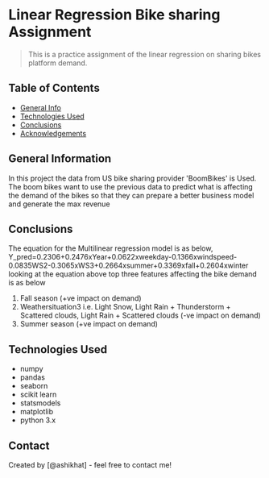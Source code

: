 # Linear Regression Bike sharing Assignment
> This is a practice assignment of the linear regression on sharing bikes platform demand.


## Table of Contents
* [General Info](#general-information)
* [Technologies Used](#technologies-used)
* [Conclusions](#conclusions)
* [Acknowledgements](#acknowledgements)

<!-- You can include any other section that is pertinent to your problem -->

## General Information
In this project the data from US bike sharing provider 'BoomBikes' is Used. The boom bikes want to use the previous data to predict what is affecting the demand of the bikes so that they can prepare a better business model and generate the max revenue

<!-- You don't have to answer all the questions - just the ones relevant to your project. -->

## Conclusions
The equation for the Multilinear regression model is as below, 
Y_pred=0.2306+0.2476xYear+0.0622xweekday-0.1366xwindspeed-0.0835WS2-0.3065xWS3+0.2664xsummer+0.3369xfall+0.2604xwinter
looking at the equation above top three features affecting the bike demand is as below
1.	Fall season (+ve impact on demand)
2.	Weathersituation3 i.e. Light Snow, Light Rain + Thunderstorm + Scattered clouds, Light Rain + Scattered clouds (-ve impact on demand)
3.	Summer season (+ve impact on demand)


<!-- You don't have to answer all the questions - just the ones relevant to your project. -->


## Technologies Used
- numpy
- pandas
- seaborn
- scikit learn
- statsmodels
- matplotlib
- python 3.x

<!-- As the libraries versions keep on changing, it is recommended to mention the version of library used in this project -->


## Contact
Created by [@ashikhat] - feel free to contact me!


<!-- Optional -->
<!-- ## License -->
<!-- This project is open source and available under the [... License](). -->

<!-- You don't have to include all sections - just the one's relevant to your project -->
